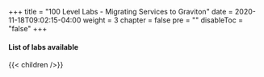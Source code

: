+++
title = "100 Level Labs - Migrating Services to Graviton"
date = 2020-11-18T09:02:15-04:00
weight = 3
chapter = false
pre = ""
disableToc = "false"
+++

#### List of labs available
{{< children />}}
